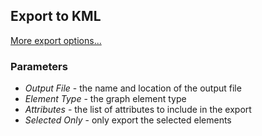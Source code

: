 ## Export to KML
[More export options...](../ext/docs/CoreImportExportPlugins/src/au/gov/asd/tac/constellation/plugins/importexport/export-from-constellation.md)

### Parameters
-   *Output File* - the name and location of the output file
-   *Element Type* - the graph element type
-   *Attributes* - the list of attributes to include in the export
-   *Selected Only* - only export the selected elements

